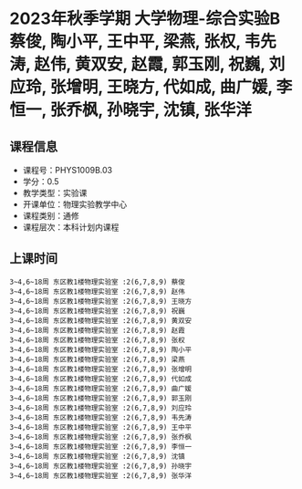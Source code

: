 # 2023年秋季学期 大学物理-综合实验B 蔡俊, 陶小平, 王中平, 梁燕, 张权, 韦先涛, 赵伟, 黄双安, 赵霞, 郭玉刚, 祝巍, 刘应玲, 张增明, 王晓方, 代如成, 曲广媛, 李恒一, 张乔枫, 孙晓宇, 沈镇, 张华洋






## 课程信息

- 课程号：PHYS1009B.03
- 学分：0.5
- 教学类型：实验课
- 开课单位：物理实验教学中心
- 课程类别：通修
- 课程层次：本科计划内课程

## 上课时间

```
3~4,6~18周 东区教1楼物理实验室 :2(6,7,8,9) 蔡俊
3~4,6~18周 东区教1楼物理实验室 :2(6,7,8,9) 赵伟
3~4,6~18周 东区教1楼物理实验室 :2(6,7,8,9) 王晓方
3~4,6~18周 东区教1楼物理实验室 :2(6,7,8,9) 祝巍
3~4,6~18周 东区教1楼物理实验室 :2(6,7,8,9) 黄双安
3~4,6~18周 东区教1楼物理实验室 :2(6,7,8,9) 赵霞
3~4,6~18周 东区教1楼物理实验室 :2(6,7,8,9) 张权
3~4,6~18周 东区教1楼物理实验室 :2(6,7,8,9) 陶小平
3~4,6~18周 东区教1楼物理实验室 :2(6,7,8,9) 梁燕
3~4,6~18周 东区教1楼物理实验室 :2(6,7,8,9) 张增明
3~4,6~18周 东区教1楼物理实验室 :2(6,7,8,9) 代如成
3~4,6~18周 东区教1楼物理实验室 :2(6,7,8,9) 曲广媛
3~4,6~18周 东区教1楼物理实验室 :2(6,7,8,9) 郭玉刚
3~4,6~18周 东区教1楼物理实验室 :2(6,7,8,9) 刘应玲
3~4,6~18周 东区教1楼物理实验室 :2(6,7,8,9) 韦先涛
3~4,6~18周 东区教1楼物理实验室 :2(6,7,8,9) 王中平
3~4,6~18周 东区教1楼物理实验室 :2(6,7,8,9) 张乔枫
3~4,6~18周 东区教1楼物理实验室 :2(6,7,8,9) 李恒一
3~4,6~18周 东区教1楼物理实验室 :2(6,7,8,9) 沈镇
3~4,6~18周 东区教1楼物理实验室 :2(6,7,8,9) 孙晓宇
3~4,6~18周 东区教1楼物理实验室 :2(6,7,8,9) 张华洋
```

